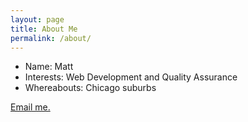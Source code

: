 ```yaml
---
layout: page
title: About Me
permalink: /about/
---
```

<ul>
  <li>Name: Matt</li>
  <li>Interests: Web Development and Quality Assurance</li>
  <li>Whereabouts: Chicago suburbs</li>
</ul>

[Email me.](mailto:matt.carroll89@gmail.com)
